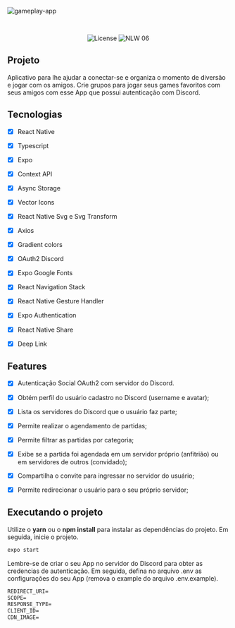 
![gameplay-app](https://user-images.githubusercontent.com/56462081/173655169-7ba0efc5-10f5-47ce-ba18-9cee24c6bf2e.png?style=flat)

<br/>
<p align="center">
  <img alt="License" src="https://img.shields.io/static/v1?label=license&message=MIT&color=E51C44&labelColor=0A1033">

 <img src="https://img.shields.io/static/v1?label=NLW&message=06&color=E51C44&labelColor=0A1033" alt="NLW 06" />
</p>

## Projeto
Aplicativo para lhe ajudar a conectar-se e organiza o momento de diversão e jogar com os amigos. Crie grupos para jogar seus games favoritos com seus amigos com esse App que possui autenticação com Discord.

## Tecnologias

-   [X] React Native
-   [X] Typescript
-   [X] Expo
-   [X] Context API
-   [X] Async Storage
-   [X] Vector Icons
-   [X] React Native Svg e Svg Transform
-   [X] Axios
-   [X] Gradient colors
-   [X] OAuth2 Discord 
-   [X] Expo Google Fonts
-   [X] React Navigation Stack
-   [X] React Native Gesture Handler
-   [X] Expo Authentication
-   [X] React Native Share
-   [X] Deep Link


## Features 

-   [X] Autenticação Social OAuth2 com servidor do Discord.
-   [X] Obtém perfil do usuário cadastro no Discord (username e avatar);
-   [X] Lista os servidores do Discord que o usuário faz parte;
-   [X] Permite realizar o agendamento de partidas;
-   [X] Permite filtrar as partidas por categoria;
-   [X] Exibe se a partida foi agendada em um servidor próprio (anfitrião) ou em servidores de outros (convidado);
-   [X] Compartilha o convite para ingressar no servidor do usuário;
-   [X] Permite redirecionar o usuário para o seu próprio servidor;


## Executando o projeto

Utilize o **yarn** ou o **npm install** para instalar as dependências do projeto.
Em seguida, inicie o projeto.

```cl
expo start
```

Lembre-se de criar o seu App no servidor do Discord para obter as credencias de autenticação. Em seguida, defina no arquivo .env as configurações do seu App (remova o example do arquivo .env.example).
 
 ```cl
REDIRECT_URI=
SCOPE=
RESPONSE_TYPE=
CLIENT_ID=
CDN_IMAGE=
```
<br/>
